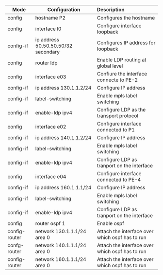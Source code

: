 

| Mode            | Configuration                       | Description                                                  |
| --------------- | ----------------------------------- | :----------------------------------------------------------- |
| config          | hostname P2                      | Configures the hostname                                      |
| config          | interface l0                        | Configure interface loopback                                 |
| config-if       | ip address 50.50.50.50/32 secondary | Configures IP address for loopback                           |
| config | router ldp | Enable LDP routing at global level |
| config          | interface e03                     | Confiure the interface connecte to PE-2                     |
| config-if       | ip address 130.1.1.2/24         | Configure IP address                                         |
| config-if       | label-switching                     | Enable mpls label switching                                  |
| config-if       | enable-ldp ipv4        | Configure LDP as the transport protocol             |
| config          | interface e02                      | Configure interface connected to P1 |
| config-if       | ip address 140.1.1.2/24 | Configure IP address |
| config-if       | label-switching      | Enable mpls label switching |
| config-if       | enable-ldp ipv4                       | Configure LDP as tranport on the interface          |
| config          | interface e04                     | Configure interface connected to PE-4 |
| config-if       | ip address 160.1.1.1/24 | Configure IP address |
| config-if       | label-switching      | Enable mpls label switching |
| config-if       | enable-ldp ipv4                       | Configure LDP as tranport on the interface          |
| config          | router ospf 1                         | Enable ospf                                         |
| config-router   | network 130.1.1.1/24 area 0    | Attach the interface over which ospf has to run     |
| confg-router    | network 140.1.1.1/24  area 0 | Attach the interface over which ospf has to run |
| config-router | network 160.1.1.1/24 area 0 | Attach the interface over which ospf has to run |



